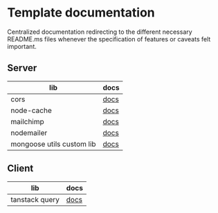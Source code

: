 # Template documentation

Centralized documentation redirecting to the different necessary README.ms files whenever the specification of features or caveats felt important.

## Server

| lib                       | docs                                            |
| ------------------------- | ----------------------------------------------- |
| cors                      | [docs](./cors.docs.md)                          |
| node-cache                | [docs](../src/libs/cache/README.md)             |
| mailchimp                 | [docs](../src/libs/emails/mailchimp/README.md)  |
| nodemailer                | [docs](../src/libs/emails/nodemailer/README.md) |
| mongoose utils custom lib | [docs](../src/libs/mongoose/README.md)          |

## Client

| lib            | docs                                                |
| -------------- | --------------------------------------------------- |
| tanstack query | [docs](../client/src/libs/tanstack-query/README.md) |
